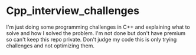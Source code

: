 # Cpp_interview_challenges

I'm just doing some programming challenges in C++ and explaining what to solve and how I solved the problem. I'm not done but don't have premium so can't keep this repo private. Don't judge my code this is only trying challenges and not optimizing them.
